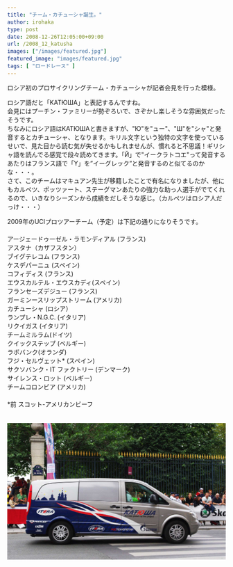 ```yaml
---
title: "チーム・カチューシャ誕生。"
author: irohaka
type: post
date: 2008-12-26T12:05:00+09:00
url: /2008_12_katusha
images: ["/images/featured.jpg"]
featured_image: "images/featured.jpg"
tags: [ "ロードレース" ]
---
```


ロシア初のプロサイクリングチーム・カチューシャが記者会見を行った模様。
<!--more-->

ロシア語だと「KATЮШA」と表記するんですね。  
会見にはプーチン・ファミリーが勢ぞろいで、さぞかし楽しそうな雰囲気だったそうです。    
ちなみにロシア語はKATЮШAと書きますが、"Ю"を"ュー"、"Ш"を"シャ"と発音するとカチューシャ、となります。キリル文字という独特の文字を使っているせいで、見た目から読む気が失せるかもしれませんが、慣れると不思議！ギリシャ語を読んでる感覚で段々読めてきます。「Й」で"イークラトコエ"って発音するあたりはフランス語で「Y」を”イーグレック”と発音するのと似てるのかな・・・。
　  
さて、このチームはマキュアン先生が移籍したことで有名になりましたが、他にもカルペツ、ポッツァート、ステーグマンあたりの強力な助っ人選手がでてくれるので、いきなりシーズンから成績をだしそうな感じ。（カルペツはロシア人だっけ・・・）

2009年のUCIプロツアーチーム（予定）は下記の通りになりそうです。  
　　  
アージェードゥーゼル・ラモンディアル (フランス)  
アスタナ（カザフスタン）  
ブイグテレコム (フランス)  
ケスデパーニュ (スペイン)  
コフィディス (フランス)  
エウスカルテル・エウスカディ(スペイン)  
フランセーズデジュー (フランス)  
ガーミンースリップストリーム (アメリカ)  
カチューシャ (ロシア）  
ランプレ・N.G.C. (イタリア)  
リクイガス (イタリア)  
チームミルラム(ドイツ)  
クイックステップ (ベルギー)  
ラボバンク(オランダ)  
フジ・セルヴェット* (スペイン)  
サクソバンク・IT ファクトリー (デンマーク)  
サイレンス・ロット (ベルギー)  
チームコロンビア (アメリカ)  
　  
*前 スコット-アメリカンビーフ  

　  
![注：2010年パリで撮影](images/katusha2010.jpg)  







